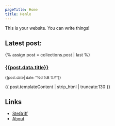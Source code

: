 ```yaml
---
pageTitle: Home
title: Henlo
---
```


This is your website. You can write things!

## Latest post:

{% assign post = collections.post | last %}

<div class="neu ph3 pv2 mv3">
<h3>
  <a class="no-underline" href="{{post.url}}">{{post.data.title}}</a>
</h3>
<p class="mv0">
  <small>{{post.date| date: "%d %B %Y"}}</small>
</p>
<p>
  {{ post.templateContent | strip_html | truncate:130 }}
</p>
</div>

## Links

 + [SteGriff](https://stegriff.co.uk)
 + [About](/about/)
 